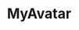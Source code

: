 ---
title: MyAvatar
taxonomy:
    category:
        - docs
visible: true
highlight:
    enabled: false
---